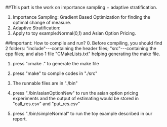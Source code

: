 ##This part is the work on importance sampling + adaptive stratification.

1. Importance Sampling: Gradient Based Optimization for finding the optimal change of measure.
2. Adaptive Stratification:
3. Apply to toy example:Normal(0,1) and Asian Option Pricing.


##Important: How to compile and run?
0. Before compiling, you should find 2 folders: "include"---containing the header files; "src"---containing the cpp files; and also 1 file "CMakeLists.txt" helping generating the make file.

1. press "cmake ." to generate the make file

2. press "make" to compile codes in "./src"

3. The runnable files are in "./bin"

4. press "./bin/asianOptionNew" to run the asian option pricing experiments and the output of estimating would be stored in "call_res.csv" and "put_res.csv"

5. press "./bin/simpleNormal" to run the toy example described in our report. 